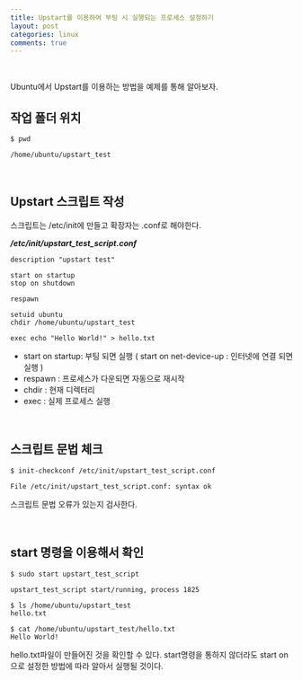 ```yaml
---
title: Upstart를 이용하여 부팅 시 실행되는 프로세스 설정하기
layout: post
categories: linux
comments: true
---
```


<br>  

Ubuntu에서 Upstart를 이용하는 방법을 예제를 통해 알아보자.


## 작업 폴더 위치

```
$ pwd

/home/ubuntu/upstart_test
```  

<br>  

## Upstart 스크립트 작성  

스크립트는 /etc/init에 만들고 확장자는 .conf로 해야한다.  


__*/etc/init/upstart_test_script.conf*__  

```
description "upstart test"

start on startup
stop on shutdown

respawn

setuid ubuntu
chdir /home/ubuntu/upstart_test

exec echo "Hello World!" > hello.txt
```  

- start on startup: 부팅 되면 실행 ( start on net-device-up : 인터넷에 연결 되면 실행 )  
- respawn : 프로세스가 다운되면 자동으로 재시작  
- chdir : 현재 디렉터리  
- exec : 실제 프로세스 실행  


<br>  

## 스크립트 문법 체크  


```
$ init-checkconf /etc/init/upstart_test_script.conf

File /etc/init/upstart_test_script.conf: syntax ok
```  
스크립트 문법 오류가 있는지 검사한다.  

<br>  

## start 명령을 이용해서 확인  

```
$ sudo start upstart_test_script

upstart_test_script start/running, process 1825

$ ls /home/ubuntu/upstart_test
hello.txt

$ cat /home/ubuntu/upstart_test/hello.txt
Hello World!
```  

hello.txt파일이 만들어진 것을 확인할 수 있다.
start명령을 통하지 않더라도 start on 으로 설정한 방법에 따라 알아서 실행될 것이다.
